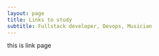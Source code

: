 ```yaml
---
layout: page
title: Links to study
subtitle: Fullstack developer, Devops, Musician
---
```


this is link page
